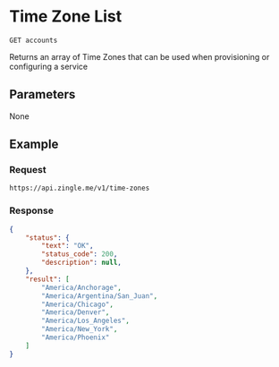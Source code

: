 # Time Zone List

    GET accounts
    
Returns an array of Time Zones that can be used when provisioning or configuring a service

## Parameters
None

## Example
### Request

    https://api.zingle.me/v1/time-zones

### Response
``` json
{
    "status": {
        "text": "OK",
        "status_code": 200,
        "description": null,
    },
    "result": [
        "America/Anchorage",
        "America/Argentina/San_Juan",
        "America/Chicago",
        "America/Denver",
        "America/Los_Angeles",
        "America/New_York",
        "America/Phoenix"
    ]
}
```
